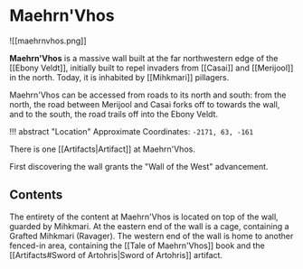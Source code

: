# Maehrn'Vhos

![[maehrnvhos.png]]

**Maehrn'Vhos** is a massive wall built at the far northwestern edge of the [[Ebony Veldt]], initially built to repel invaders from [[Casai]] and [[Merijool]] in the north. Today, it is inhabited by [[Mihkmari]] pillagers.

Maehrn'Vhos can be accessed from roads to its north and south: from the north, the road between Merijool and Casai forks off to towards the wall, and to the south, the road trails off into the Ebony Veldt.

!!! abstract "Location"
    Approximate Coordinates: `-2171, 63, -161`

There is one [[Artifacts|Artifact]] at Maehrn'Vhos.

First discovering the wall grants the "Wall of the West" advancement.

## Contents

The entirety of the content at Maehrn'Vhos is located on top of the wall, guarded by Mihkmari. At the eastern end of the wall is a cage, containing a Grafted Mihkmari (Ravager). The western end of the wall is home to another fenced-in area, containing the [[Tale of Maehrn'Vhos]] book and the [[Artifacts#Sword of Artohris|Sword of Artohris]] artifact.
